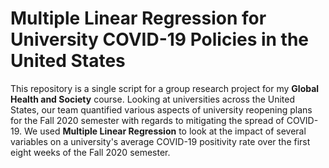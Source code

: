 # Multiple Linear Regression for University COVID-19 Policies in the United States
This repository is a single script for a group research project for my **Global Health and Society** course.
Looking at universities across the United States, our team quantified various aspects of university reopening plans for the Fall 2020 semester with regards to mitigating the spread of COVID-19.
We used **Multiple Linear Regression** to look at the impact of several variables on a university's average COVID-19 positivity rate over the first eight weeks of the Fall 2020 semester.

